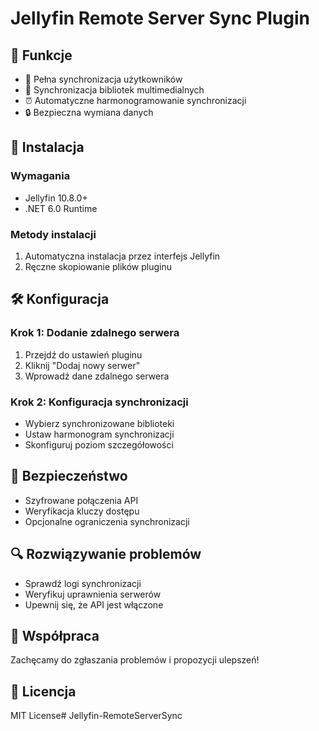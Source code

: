 # Jellyfin Remote Server Sync Plugin

## 🌟 Funkcje
- 🔄 Pełna synchronizacja użytkowników
- 📁 Synchronizacja bibliotek multimedialnych
- ⏰ Automatyczne harmonogramowanie synchronizacji
- 🔒 Bezpieczna wymiana danych

## 🚀 Instalacja

### Wymagania
- Jellyfin 10.8.0+
- .NET 6.0 Runtime

### Metody instalacji
1. Automatyczna instalacja przez interfejs Jellyfin
2. Ręczne skopiowanie plików pluginu

## 🛠 Konfiguracja

### Krok 1: Dodanie zdalnego serwera
1. Przejdź do ustawień pluginu
2. Kliknij "Dodaj nowy serwer"
3. Wprowadź dane zdalnego serwera

### Krok 2: Konfiguracja synchronizacji
- Wybierz synchronizowane biblioteki
- Ustaw harmonogram synchronizacji
- Skonfiguruj poziom szczegółowości

## 🔐 Bezpieczeństwo
- Szyfrowane połączenia API
- Weryfikacja kluczy dostępu
- Opcjonalne ograniczenia synchronizacji

## 🔍 Rozwiązywanie problemów
- Sprawdź logi synchronizacji
- Weryfikuj uprawnienia serwerów
- Upewnij się, że API jest włączone

## 👥 Współpraca
Zachęcamy do zgłaszania problemów i propozycji ulepszeń!

## 📄 Licencja
MIT License#   J e l l y f i n - R e m o t e S e r v e r S y n c  
 